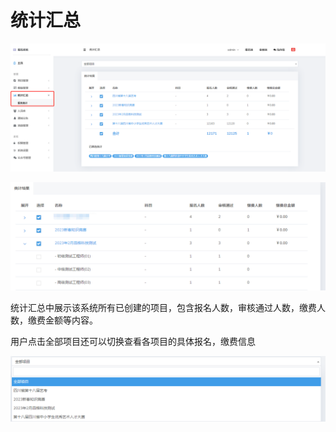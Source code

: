 # 统计汇总

![image-20230216170838262](./assets/image-20230216170838262.png)

![image-20230216170914186](./assets/image-20230216170914186.png)

统计汇总中展示该系统所有已创建的项目，包含报名人数，审核通过人数，缴费人数，缴费金额等内容。



用户点击全部项目还可以切换查看各项目的具体报名，缴费信息

![image-20230216170948463](./assets/image-20230216170948463.png)


